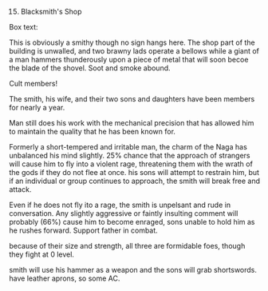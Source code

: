 15. Blacksmith's Shop

Box text:

This is obviously a smithy though no sign hangs here. The shop part of the
building is unwalled, and two  brawny lads operate a bellows while a giant of
a man hammers thunderously upon a piece of metal that will soon becoe
the blade of the shovel. Soot and smoke abound.


Cult members!

The smith, his wife, and their two sons and daughters have been members
for nearly a year.

Man still does his work with the mechanical precision that has allowed him
to maintain the quality that he has been known for.

Formerly a short-tempered and irritable man, the charm of the Naga has
unbalanced his mind slightly. 25% chance that the approach of strangers will
cause him to fly into a violent rage, threatening them with the wrath of
the gods if they do not flee at once.  his sons will attempt to restrain
him, but if an individual or group continues to approach, the smith will
break free and attack.

Even if he does not fly ito a rage, the smith is unpelsant and
rude in conversation. Any slightly aggressive or faintly insulting
comment will probably (66%) cause him to become enraged, sons unable to
hold him as he rushes forward.  Support father in combat.

because of their size and strength, all three are formidable foes, though they
fight at 0 level.

smith will use his hammer as a weapon and the sons will grab shortswords.
have leather aprons, so some AC.

